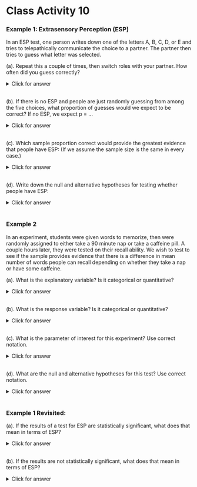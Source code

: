 # Class Activity 10

### Example 1: Extrasensory Perception (ESP)

In an ESP test, one person writes down one of the letters A, B, C, D, or E and tries to telepathically communicate the choice to a partner.  The partner then tries to guess what letter was selected. 


 (a). Repeat this a couple of times, then switch roles with your partner. How often did you guess correctly? 
<details><summary><red>Click for answer</red></summary>
*Answer:*  Answers will vary!
</details><br>

 (b).  If there is no ESP and people are just randomly guessing from among the five choices, what proportion of guesses would we expect to be correct? If no ESP, we expect p = $\ldots$
<details><summary><red>Click for answer</red></summary>
*Answer:* $p = 0.2$ (since there are five choices and they are randomly guessing)
</details><br>

 (c). Which sample proportion correct would provide the greatest evidence that people have ESP:   (If we assume the sample size is the same in every case.)

<details><summary><red>Click for answer</red></summary>
*Answer:* 
$\hat{p} = 3/4$ since this means more correct.
</details><br>

 (d).  Write down the null and alternative hypotheses for testing whether people have ESP:
<details><summary><red>Click for answer</red></summary>
*Answer:* 
$$H_0: p = 0.2$$
$$H_a: p > 0.2$$
where $p$ is the proportion correct for all people's guesses. Since we are looking for evidence that the proportion is significantly above 0.2 (random guesses), the alternate hypothesis is larger than.
</details><br>

### Example 2

In an experiment, students were given words to memorize, then were randomly assigned to either take a 90 minute nap or take a caffeine pill.  A couple hours later, they were tested on their recall ability.  We wish to test to see if the sample provides evidence that there is a difference in mean number of words people can recall depending on whether they take a nap or have some caffeine.  

 (a). What is the explanatory variable? Is it categorical or quantitative?
<details><summary><red>Click for answer</red></summary>
*Answer:* Explanatory = nap or caffeine (categorical)
</details><br>

 (b). What is the response variable? Is it categorical or quantitative?
<details><summary><red>Click for answer</red></summary>
*Answer:* Response = number of words recalled (quantitative)
</details><br>

 (c). What is the parameter of interest for this experiment? Use correct notation.
<details><summary><red>Click for answer</red></summary>
*Answer:* 
Quantitative = mean responses, where $\mu_1$ and $\mu_2$ are the mean words recalled in the two different conditions
</details><br>

 (d). What are the null and alternative hypotheses for this test? Use correct notation.
<details><summary><red>Click for answer</red></summary>
*Answer:* 

$$H_0: \mu_1 = \mu_2$$
$$H_a: \mu_1 \neq \mu_2$$

The alternate hypothesis is not equals to since we are looking for evidence that the means are different (We do not know which one is larger!)
</details><br>



### Example 1 Revisited: 

 (a). If the results of a test for ESP are statistically significant, what does that mean in terms of ESP?
<details><summary><red>Click for answer</red></summary>
*Answer:* 

It means we can conclude that $p > 0.2$ and that the sample results were so strong that we can conclude that ESP does exist and get more right than would be expected by random chance.  
</details><br>

 (b). If the results are not statistically significant, what does that mean in terms of ESP?
<details><summary><red>Click for answer</red></summary>
*Answer:* 

The sample results are inconclusive.  People may or may not have ESP. Sample results could be just random chance.
</details><br>

